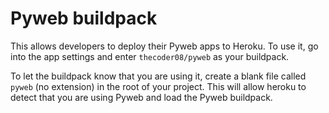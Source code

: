 # Pyweb buildpack

This allows developers to deploy their Pyweb apps to Heroku. To use it, go into the app settings and enter `thecoder08/pyweb` as your buildpack.

To let the buildpack know that you are using it, create a blank file called `pyweb` (no extension) in the root of your project. This will allow heroku to detect that you are using Pyweb and load the Pyweb buildpack.
